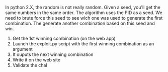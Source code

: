 In python 2.X, the random is not really random.
Given a seed, you'll get the same numbers in the same order.
The algorithm uses the PID as a seed.
We need to brute force this seed to see wich one was used to generate the first combination.
The generate another combination based on this seed and win.

1. Get the 1st winning combination (on the web app)
2. Launch the exploit.py script with the first winning combination as an argument
3. It ouputs the next winning combination
4. Write it on the web site
5. Validate the chal
